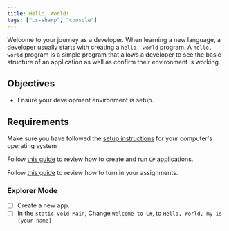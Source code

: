 ```yaml
---
title: Hello, World!
tags: ["cs-sharp", "console"]
---
```


Welcome to your journey as a developer. When learning a new language, a
developer usually starts with creating a `hello, world` program. A
`hello, world` program is a simple program that allows a developer to see the
basic structure of an application as well as confirm their environment is
working.

## Objectives

- Ensure your development environment is setup.

## Requirements

Make sure you have followed the
[setup instructions](/lessons/cs-environment-setup) for your computer's
operating system

Follow [this guide](/lessons/cs-how-to-crete-and-run-programs) to review how to
create and run `C#` applications.

Follow [this guide](/lessons/misc-turning-in-assignments) to review how to turn
in your assignments.

### Explorer Mode

- [ ] Create a new app.
- [ ] In the `static void Main`, Change `Welcome to C#`, to
      `Hello, World, my is [your name]`
